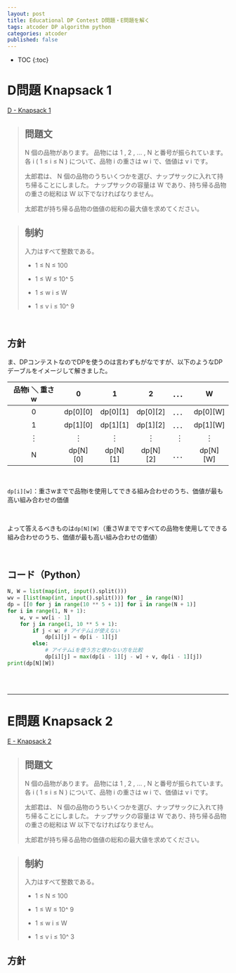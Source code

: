 ```yaml
---
layout: post
title: Educational DP Contest D問題・E問題を解く
tags: atcoder DP algorithm python
categories: atcoder
published: false
---
```



* TOC
{:toc}

# D問題 Knapsack 1

<a href="https://atcoder.jp/contests/dp/tasks/dp_d" target="_blank">D - Knapsack 1</a>

> ## 問題文
>N
 個の品物があります。 品物には 
1
,
2
,
…
,
N
 と番号が振られています。 各 
i
 (
1
≤
i
≤
N
) について、品物 
i
 の重さは 
w
i
 で、価値は 
v
i
 です。
>
>太郎君は、
N
 個の品物のうちいくつかを選び、ナップサックに入れて持ち帰ることにしました。 ナップサックの容量は 
W
 であり、持ち帰る品物の重さの総和は 
W
 以下でなければなりません。
>
>太郎君が持ち帰る品物の価値の総和の最大値を求めてください。

>## 制約
>入力はすべて整数である。
>
>* 1
≤
N
≤
100
>
> * 1
≤
W
≤
10^
5
>
> * 1
≤
w
i
≤
W
>
> * 1
≤
v
i
≤
10^
9

<br>

## 方針

ま、DPコンテストなのでDPを使うのは言わずもがなですが、以下のようなDPデーブルをイメージして解きました。

<!-- | `品物i` ＼ `重さw` | `0` | `1` | `2` | ．．．| `W` |
|---|---|---|---|---|---|
| `0` | `dp[0][0]` | `dp[0][1]`  | `dp[0][2]` | ．．．| `dp[0][W]` |
| `1` | `dp[1][0]` | `dp[1][1]`  | `dp[1][2]` | ．．．| `dp[1][W]` |
| ︙ | ︙ | ︙  | ︙ | ︙ | ︙ |
| `N` | `dp[N][0]` | `dp[N][1]`  | `dp[N][2]` | ．．．| `dp[N][W]` |

<br> -->

| 品物i ＼ 重さw | 0 | 1 | 2 | ．．．| W |
|:-:|:-:|:-:|:-:|:-:|:-:|
| 0 | dp[0][0] | dp[0][1]  | dp[0][2] | ．．．| dp[0][W] |
| 1 | dp[1][0] | dp[1][1]  | dp[1][2] | ．．．| dp[1][W] |
| ︙ | ︙ | ︙  | ︙ | ︙ | ︙ |
| N | dp[N][0] | dp[N][1]  | dp[N][2] | ．．．| dp[N][W] |

<br>

`dp[i][w]`：重さwまでで品物iを使用してできる組み合わせのうち、価値が最も高い組み合わせの価値

<br>

よって答えるべきものは`dp[N][W]`（重さWまでですべての品物を使用してできる組み合わせのうち、価値が最も高い組み合わせの価値）

<br>

## コード（Python）

```python
N, W = list(map(int, input().split()))
wv = [list(map(int, input().split())) for _ in range(N)]
dp = [[0 for j in range(10 ** 5 + 1)] for i in range(N + 1)]
for i in range(1, N + 1):
    w, v = wv[i - 1]
    for j in range(1, 10 ** 5 + 1):
        if j < w: # アイテムiが使えない
            dp[i][j] = dp[i - 1][j]
        else:
            # アイテムiを使う方と使わない方を比較
            dp[i][j] = max(dp[i - 1][j - w] + v, dp[i - 1][j])
print(dp[N][W])
```

<br><br>

---


# E問題 Knapsack 2

<a href="https://atcoder.jp/contests/dp/tasks/dp_e" target="_blank">E - Knapsack 2</a>

> ## 問題文
>
>N
  個の品物があります。 品物には 
1
,
2
,
…
,
N
 と番号が振られています。 各 
i
 (
1
≤
i
≤
N
) について、品物 
i
 の重さは 
w
i
 で、価値は 
v
i
 です。
>
>太郎君は、
N
 個の品物のうちいくつかを選び、ナップサックに入れて持ち帰ることにしました。 ナップサックの容量は 
W
 であり、持ち帰る品物の重さの総和は 
W
 以下でなければなりません。
>
>太郎君が持ち帰る品物の価値の総和の最大値を求めてください。

>## 制約
>
>入力はすべて整数である。
>* 1
≤
N
≤
100
>
>* 1
≤
W
≤
10^
9
>
>* 1
≤
w
i
≤
W
>
>* 1
≤
v
i
≤
10^
3

## 方針